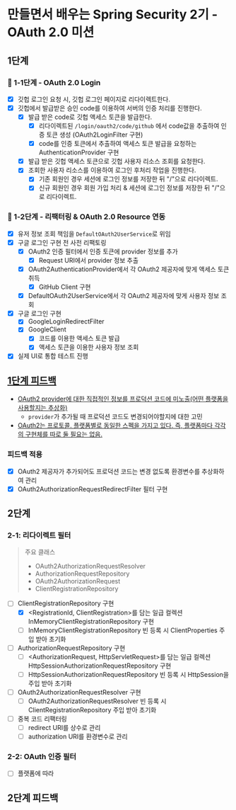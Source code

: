 # 만들면서 배우는 Spring Security 2기 - OAuth 2.0 미션

## 1단계 

### 🚀 1-1단계 - OAuth 2.0 Login

- [x] 깃헙 로그인 요청 시, 깃헙 로그인 페이지로 리다이렉트한다.
- [x] 깃헙에서 발급받은 승인 code를 이용하여 서버의 인증 처리를 진행한다. 
  - [x] 발급 받은 code로 깃헙 액세스 토큰을 발급한다.
    - [x] 리다이렉트된 `/login/oauth2/code/github` 에서 code값을 추출하여 인증 토큰 생성 (OAuth2LoginFilter 구현)
    - [x] code를 인증 토큰에서 추출하여 액세스 토큰 발급을 요청하는 AuthenticationProvider 구현
  - [x] 발급 받은 깃헙 액세스 토큰으로 깃헙 사용자 리소스 조회를 요청한다.
  - [x] 조회한 사용자 리소스를 이용하여 로그인 후처리 작업을 진행한다.
      - [x] 기존 회원인 경우 세션에 로그인 정보를 저장한 뒤 "/"으로 리다이렉트.
      - [x] 신규 회원인 경우 회원 가입 처리 & 세션에 로그인 정보를 저장한 뒤 "/"으로 리다이렉트.

### 🚀 1-2단계 - 리팩터링 & OAuth 2.0 Resource 연동

- [x] 유저 정보 조회 책임을 `DefaultOAuth2UserService`로 위임
- [x] 구글 로그인 구현 전 사전 리팩토링
  - [x] OAuth2 인증 필터에서 인증 토큰에 provider 정보를 추가
    - [x] Request URI에서 provider 정보 추출
  - [x] OAuth2AuthenticationProvider에서 각 OAuth2 제공자에 맞게 액세스 토큰 취득
    - [x] GitHub Client 구현
  - [x] DefaultOAuth2UserService에서 각 OAuth2 제공자에 맞게 사용자 정보 조회
- [x] 구글 로그인 구현
  - [x] GoogleLoginRedirectFilter
  - [x] GoogleClient 
    - [x] 코드를 이용한 액세스 토큰 발급
    - [x] 액세스 토큰을 이용한 사용자 정보 조회
- [x] 실제 UI로 통합 테스트 진행

## [1단계 피드백](https://github.com/next-step/spring-security-oauth2/pull/19#pullrequestreview-2652743249) 

- [OAuth2 provider에 대한 직접적인 정보를 프로덕션 코드에 미노출(어떤 플랫폼을 사용할지는 추상화)](https://github.com/next-step/spring-security-oauth2/pull/19#discussion_r1976646965)
  - `provider`가 추가될 때 프로덕션 코드도 변경되어야할지에 대한 고민
- [OAuth2는 프로토콜. 플랫폼별로 동일한 스펙을 가지고 있다. 즉, 플랫폼마다 각각의 구현체를 따로 둘 필요는 없음.](https://github.com/next-step/spring-security-oauth2/pull/19#discussion_r1976648478)


### 피드백 적용

- [x] OAuth2 제공자가 추가되어도 프로덕션 코드는 변경 없도록 환경변수를 추상화하여 관리
- [x] OAuth2AuthorizationRequestRedirectFilter 필터 구현

## 2단계

### 2-1: 리다이렉트 필터

> 주요 클래스
> - OAuth2AuthorizationRequestResolver
> - AuthorizationRequestRepository
> - OAuth2AuthorizationRequest
> - ClientRegistrationRepository

- [ ] ClientRegistrationRepository 구현
  - [x] <RegistrationId, ClientRegistration>를 담는 일급 컬렉션 InMemoryClientRegistrationRepository 구현
  - [ ] InMemoryClientRegistrationRepository 빈 등록 시 ClientProperties 주입 받아 초기화  
- [ ] AuthorizationRequestRepository 구현
  - [ ] <AuthorizationRequest, HttpServletRequest>를 담는 일급 컬렉션 HttpSessionAuthorizationRequestRepository 구현
  - [ ] HttpSessionAuthorizationRequestRepository 빈 등록 시 HttpSession을 주입 받아 초기화
- [ ] OAuth2AuthorizationRequestResolver 구현
  - [ ] OAuth2AuthorizationRequestResolver 빈 등록 시 ClientRegistrationRepository 주입 받아  초기화
- [ ] 중복 코드 리팩터링
  - [ ] redirect URI를 상수로 관리
  - [ ] authorization URI를 환경변수로 관리

### 2-2: OAuth 인증 필터

- [ ] 플랫폼에 따라 

## 2단계 피드백
